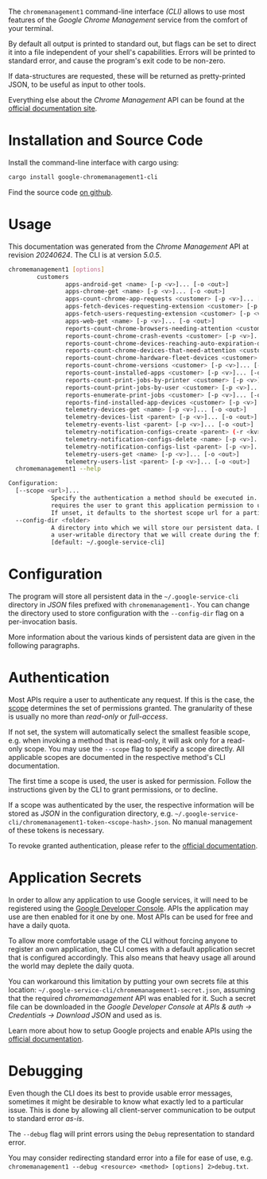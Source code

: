 <!---
DO NOT EDIT !
This file was generated automatically from 'src/generator/templates/cli/README.md.mako'
DO NOT EDIT !
-->
The `chromemanagement1` command-line interface *(CLI)* allows to use most features of the *Google Chrome Management* service from the comfort of your terminal.

By default all output is printed to standard out, but flags can be set to direct it into a file independent of your shell's
capabilities. Errors will be printed to standard error, and cause the program's exit code to be non-zero.

If data-structures are requested, these will be returned as pretty-printed JSON, to be useful as input to other tools.

Everything else about the *Chrome Management* API can be found at the
[official documentation site](http://developers.google.com/chrome/management/).

# Installation and Source Code

Install the command-line interface with cargo using:

```bash
cargo install google-chromemanagement1-cli
```

Find the source code [on github](https://github.com/Byron/google-apis-rs/tree/main/gen/chromemanagement1-cli).

# Usage

This documentation was generated from the *Chrome Management* API at revision *20240624*. The CLI is at version *5.0.5*.

```bash
chromemanagement1 [options]
        customers
                apps-android-get <name> [-p <v>]... [-o <out>]
                apps-chrome-get <name> [-p <v>]... [-o <out>]
                apps-count-chrome-app-requests <customer> [-p <v>]... [-o <out>]
                apps-fetch-devices-requesting-extension <customer> [-p <v>]... [-o <out>]
                apps-fetch-users-requesting-extension <customer> [-p <v>]... [-o <out>]
                apps-web-get <name> [-p <v>]... [-o <out>]
                reports-count-chrome-browsers-needing-attention <customer> [-p <v>]... [-o <out>]
                reports-count-chrome-crash-events <customer> [-p <v>]... [-o <out>]
                reports-count-chrome-devices-reaching-auto-expiration-date <customer> [-p <v>]... [-o <out>]
                reports-count-chrome-devices-that-need-attention <customer> [-p <v>]... [-o <out>]
                reports-count-chrome-hardware-fleet-devices <customer> [-p <v>]... [-o <out>]
                reports-count-chrome-versions <customer> [-p <v>]... [-o <out>]
                reports-count-installed-apps <customer> [-p <v>]... [-o <out>]
                reports-count-print-jobs-by-printer <customer> [-p <v>]... [-o <out>]
                reports-count-print-jobs-by-user <customer> [-p <v>]... [-o <out>]
                reports-enumerate-print-jobs <customer> [-p <v>]... [-o <out>]
                reports-find-installed-app-devices <customer> [-p <v>]... [-o <out>]
                telemetry-devices-get <name> [-p <v>]... [-o <out>]
                telemetry-devices-list <parent> [-p <v>]... [-o <out>]
                telemetry-events-list <parent> [-p <v>]... [-o <out>]
                telemetry-notification-configs-create <parent> (-r <kv>)... [-p <v>]... [-o <out>]
                telemetry-notification-configs-delete <name> [-p <v>]... [-o <out>]
                telemetry-notification-configs-list <parent> [-p <v>]... [-o <out>]
                telemetry-users-get <name> [-p <v>]... [-o <out>]
                telemetry-users-list <parent> [-p <v>]... [-o <out>]
  chromemanagement1 --help

Configuration:
  [--scope <url>]...
            Specify the authentication a method should be executed in. Each scope
            requires the user to grant this application permission to use it.
            If unset, it defaults to the shortest scope url for a particular method.
  --config-dir <folder>
            A directory into which we will store our persistent data. Defaults to
            a user-writable directory that we will create during the first invocation.
            [default: ~/.google-service-cli]

```

# Configuration

The program will store all persistent data in the `~/.google-service-cli` directory in *JSON* files prefixed with `chromemanagement1-`.  You can change the directory used to store configuration with the `--config-dir` flag on a per-invocation basis.

More information about the various kinds of persistent data are given in the following paragraphs.

# Authentication

Most APIs require a user to authenticate any request. If this is the case, the [scope][scopes] determines the 
set of permissions granted. The granularity of these is usually no more than *read-only* or *full-access*.

If not set, the system will automatically select the smallest feasible scope, e.g. when invoking a
method that is read-only, it will ask only for a read-only scope. 
You may use the `--scope` flag to specify a scope directly. 
All applicable scopes are documented in the respective method's CLI documentation.

The first time a scope is used, the user is asked for permission. Follow the instructions given 
by the CLI to grant permissions, or to decline.

If a scope was authenticated by the user, the respective information will be stored as *JSON* in the configuration
directory, e.g. `~/.google-service-cli/chromemanagement1-token-<scope-hash>.json`. No manual management of these tokens
is necessary.

To revoke granted authentication, please refer to the [official documentation][revoke-access].

# Application Secrets

In order to allow any application to use Google services, it will need to be registered using the 
[Google Developer Console][google-dev-console]. APIs the application may use are then enabled for it
one by one. Most APIs can be used for free and have a daily quota.

To allow more comfortable usage of the CLI without forcing anyone to register an own application, the CLI
comes with a default application secret that is configured accordingly. This also means that heavy usage
all around the world may deplete the daily quota.

You can workaround this limitation by putting your own secrets file at this location: 
`~/.google-service-cli/chromemanagement1-secret.json`, assuming that the required *chromemanagement* API 
was enabled for it. Such a secret file can be downloaded in the *Google Developer Console* at 
*APIs & auth -> Credentials -> Download JSON* and used as is.

Learn more about how to setup Google projects and enable APIs using the [official documentation][google-project-new].


# Debugging

Even though the CLI does its best to provide usable error messages, sometimes it might be desirable to know
what exactly led to a particular issue. This is done by allowing all client-server communication to be 
output to standard error *as-is*.

The `--debug` flag will print errors using the `Debug` representation to standard error.

You may consider redirecting standard error into a file for ease of use, e.g. `chromemanagement1 --debug <resource> <method> [options] 2>debug.txt`.


[scopes]: https://developers.google.com/+/api/oauth#scopes
[revoke-access]: http://webapps.stackexchange.com/a/30849
[google-dev-console]: https://console.developers.google.com/
[google-project-new]: https://developers.google.com/console/help/new/
